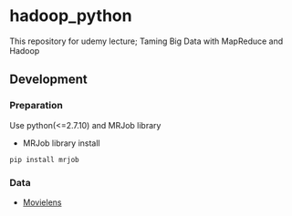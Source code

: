 # hadoop_python
This repository for udemy lecture; Taming Big Data with MapReduce and Hadoop

## Development
### Preparation
Use python(<=2.7.10) and MRJob library
* MRJob library install
```console
pip install mrjob
```
### Data
* [Movielens](http://grouplens.org/datasets/movielens/ "Movielens")
